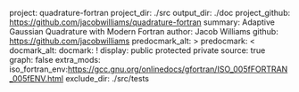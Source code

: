 project: quadrature-fortran
project_dir: ./src
output_dir: ./doc
project_github: https://github.com/jacobwilliams/quadrature-fortran
summary: Adaptive Gaussian Quadrature with Modern Fortran
author: Jacob Williams
github: https://github.com/jacobwilliams
predocmark_alt: >
predocmark: <
docmark_alt:
docmark: !
display: public
         protected
         private
source: true
graph: false
extra_mods: iso_fortran_env:https://gcc.gnu.org/onlinedocs/gfortran/ISO_005fFORTRAN_005fENV.html
exclude_dir: ./src/tests